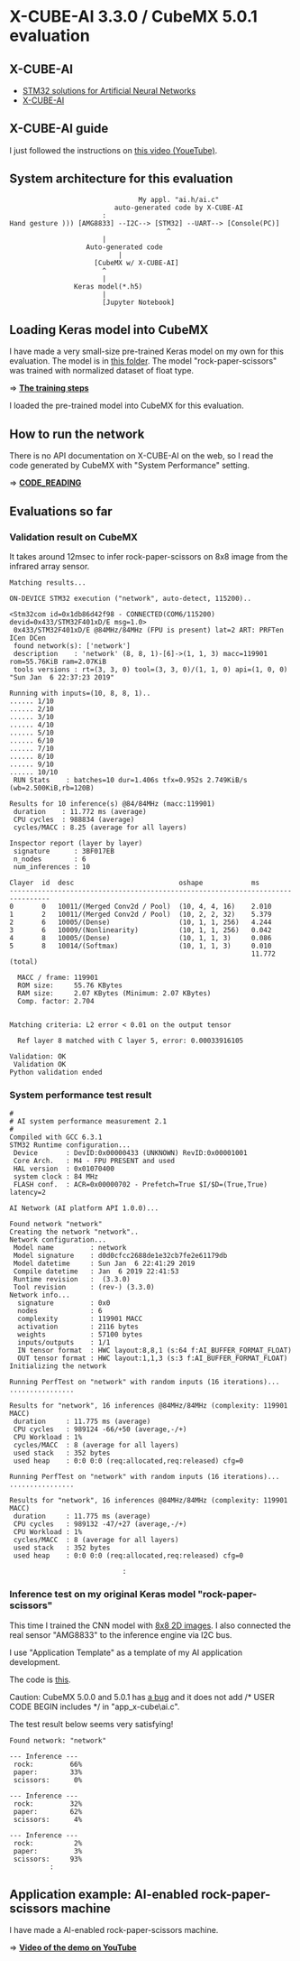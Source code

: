 # X-CUBE-AI 3.3.0 / CubeMX 5.0.1 evaluation

## X-CUBE-AI

- [STM32 solutions for Artificial Neural Networks](https://www.st.com/content/st_com/en/stm32-ann.html)
- [X-CUBE-AI](https://www.st.com/en/embedded-software/x-cube-ai.html)

## X-CUBE-AI guide

I just followed the instructions on [this video (YoueTube)](https://www.youtube.com/watch?v=grgNXdkmzzQ&list=PLnMKNibPkDnG9IC5Nl9vJg1CKMAO1kODW&t=141s&index=2).

## System architecture for this evaluation

```
                                My appl. "ai.h/ai.c"
                          auto-generated code by X-CUBE-AI
				       :
Hand gesture ))) [AMG8833] --I2C--> [STM32] --UART--> [Console(PC)]
                                       ^
				       |
			       Auto-generated code
			               |
		             [CubeMX w/ X-CUBE-AI]
				       ^
				       |
				Keras model(*.h5)
				       |
		    	       [Jupyter Notebook]
```

## Loading Keras model into CubeMX

I have made a very small-size pre-trained Keras model on my own for this evaluation. The model is in [this folder](../Thermography/tensorflow). The model "rock-paper-scissors" was trained with normalized dataset of float type.

=> **[The training steps](https://github.com/araobp/stm32-mcu/tree/master/NUCLEO-F401RE/Thermography)**

I loaded the pre-trained model into CubeMX for this evaluation.

## How to run the network

There is no API documentation on X-CUBE-AI on the web, so I read the code generated by CubeMX with "System Performance" setting.

=> **[CODE_READING](CODE_READING.md)**

## Evaluations so far

### Validation result on CubeMX

It takes around 12msec to infer rock-paper-scissors on 8x8 image from the infrared array sensor.

```
Matching results...

ON-DEVICE STM32 execution ("network", auto-detect, 115200)..

<Stm32com id=0x1db86d42f98 - CONNECTED(COM6/115200) devid=0x433/STM32F401xD/E msg=1.0>
 0x433/STM32F401xD/E @84MHz/84MHz (FPU is present) lat=2 ART: PRFTen ICen DCen
 found network(s): ['network']
 description    : 'network' (8, 8, 1)-[6]->(1, 1, 3) macc=119901 rom=55.76KiB ram=2.07KiB
 tools versions : rt=(3, 3, 0) tool=(3, 3, 0)/(1, 1, 0) api=(1, 0, 0) "Sun Jan  6 22:37:23 2019"

Running with inputs=(10, 8, 8, 1)..
...... 1/10
...... 2/10
...... 3/10
...... 4/10
...... 5/10
...... 6/10
...... 7/10
...... 8/10
...... 9/10
...... 10/10
 RUN Stats    : batches=10 dur=1.406s tfx=0.952s 2.749KiB/s (wb=2.500KiB,rb=120B)

Results for 10 inference(s) @84/84MHz (macc:119901)
 duration    : 11.772 ms (average)
 CPU cycles  : 988834 (average)
 cycles/MACC : 8.25 (average for all layers)

Inspector report (layer by layer)
 signature      : 3BF017EB
 n_nodes        : 6
 num_inferences : 10

Clayer  id  desc                          oshape            ms        
--------------------------------------------------------------------------------
0       0   10011/(Merged Conv2d / Pool)  (10, 4, 4, 16)    2.010     
1       2   10011/(Merged Conv2d / Pool)  (10, 2, 2, 32)    5.379     
2       6   10005/(Dense)                 (10, 1, 1, 256)   4.244     
3       6   10009/(Nonlinearity)          (10, 1, 1, 256)   0.042     
4       8   10005/(Dense)                 (10, 1, 1, 3)     0.086     
5       8   10014/(Softmax)               (10, 1, 1, 3)     0.010     
                                                            11.772 (total)

  MACC / frame: 119901
  ROM size:     55.76 KBytes
  RAM size:     2.07 KBytes (Minimum: 2.07 KBytes)
  Comp. factor: 2.704


Matching criteria: L2 error < 0.01 on the output tensor

  Ref layer 8 matched with C layer 5, error: 0.00033916105

Validation: OK
 Validation OK
Python validation ended
```

### System performance test result

```
#
# AI system performance measurement 2.1
#
Compiled with GCC 6.3.1
STM32 Runtime configuration...
 Device       : DevID:0x00000433 (UNKNOWN) RevID:0x00001001
 Core Arch.   : M4 - FPU PRESENT and used
 HAL version  : 0x01070400
 system clock : 84 MHz
 FLASH conf.  : ACR=0x00000702 - Prefetch=True $I/$D=(True,True) latency=2

AI Network (AI platform API 1.0.0)...

Found network "network"
Creating the network "network"..
Network configuration...
 Model name         : network
 Model signature    : d0d0cfcc2688de1e32cb7fe2e61179db
 Model datetime     : Sun Jan  6 22:41:29 2019
 Compile datetime   : Jan  6 2019 22:41:53
 Runtime revision   :  (3.3.0)
 Tool revision      : (rev-) (3.3.0)
Network info...
  signature         : 0x0
  nodes             : 6
  complexity        : 119901 MACC
  activation        : 2116 bytes
  weights           : 57100 bytes
  inputs/outputs    : 1/1
  IN tensor format  : HWC layout:8,8,1 (s:64 f:AI_BUFFER_FORMAT_FLOAT)
  OUT tensor format : HWC layout:1,1,3 (s:3 f:AI_BUFFER_FORMAT_FLOAT)
Initializing the network

Running PerfTest on "network" with random inputs (16 iterations)...
................

Results for "network", 16 inferences @84MHz/84MHz (complexity: 119901 MACC)
 duration     : 11.775 ms (average)
 CPU cycles   : 989124 -66/+50 (average,-/+)
 CPU Workload : 1%
 cycles/MACC  : 8 (average for all layers)
 used stack   : 352 bytes
 used heap    : 0:0 0:0 (req:allocated,req:released) cfg=0

Running PerfTest on "network" with random inputs (16 iterations)...
................

Results for "network", 16 inferences @84MHz/84MHz (complexity: 119901 MACC)
 duration     : 11.775 ms (average)
 CPU cycles   : 989132 -47/+27 (average,-/+)
 CPU Workload : 1%
 cycles/MACC  : 8 (average for all layers)
 used stack   : 352 bytes
 used heap    : 0:0 0:0 (req:allocated,req:released) cfg=0
 
                            :
```

### Inference test on my original Keras model "rock-paper-scissors"

This time I trained the CNN model with [8x8 2D images](../Thermography/thermography/data). I also connected the real sensor "AMG8833" to the inference engine via I2C bus.

I use "Application Template" as a template of my AI application development.

The code is [this](https://github.com/araobp/stm32-mcu/tree/master/NUCLEO-F401RE/AI/AI_THERMOGRAPHY).

Caution: CubeMX 5.0.0 and 5.0.1 has [a bug](https://community.st.com/s/question/0D50X0000AAJ0Q5SQL/autogenerated-code-does-not-seem-to-work-on-truestudio-correctly) and it does not add /* USER CODE BEGIN includes */ in "app_x-cube\ai.c".

The test result below seems very satisfying!

```
Found network: "network"

--- Inference ---
 rock:         66%
 paper:        33%
 scissors:      0%

--- Inference ---
 rock:         32%
 paper:        62%
 scissors:      4%
 
--- Inference ---
 rock:          2%
 paper:         3%
 scissors:     93%
          :

```

## Application example: AI-enabled rock-paper-scissors machine

I have made a AI-enabled rock-paper-scissors machine.

=> **[Video of the demo on YouTube](https://youtu.be/d6OYSllaVEs)**


